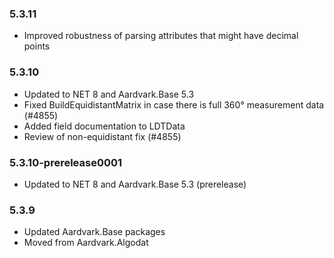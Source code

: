 ### 5.3.11
- Improved robustness of parsing attributes that might have decimal points

### 5.3.10
- Updated to NET 8 and Aardvark.Base 5.3
- Fixed BuildEquidistantMatrix in case there is full 360° measurement data (#4855)
- Added field documentation to LDTData
- Review of non-equidistant fix (#4855)

### 5.3.10-prerelease0001
- Updated to NET 8 and Aardvark.Base 5.3 (prerelease)

### 5.3.9
- Updated Aardvark.Base packages
- Moved from Aardvark.Algodat